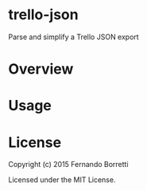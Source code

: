 # trello-json

Parse and simplify a Trello JSON export

# Overview

# Usage

# License

Copyright (c) 2015 Fernando Borretti

Licensed under the MIT License.
